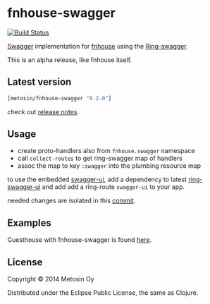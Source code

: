 # fnhouse-swagger

[![Build Status](https://travis-ci.org/metosin/fnhouse-swagger.svg?branch=master)](https://travis-ci.org/metosin/fnhouse-swagger)

[Swagger](https://helloreverb.com/developers/swagger) implementation
for [fnhouse](https://github.com/Prismatic/fnhouse) using the
[Ring-swagger](https://github.com/metosin/ring-swagger).

This is an alpha release, like fnhouse itself.

## Latest version

```clojure
[metosin/fnhouse-swagger "0.2.0"]
```

check out [release notes](https://github.com/metosin/fnhouse-swagger/releases).

## Usage

- create proto-handlers also from `fnhouse.swagger` namespace
- call `collect-routes` to get ring-swagger map of handlers
- assoc the map to key `:swagger` into the plumbing resource map

to use the embedded [swagger-ui](https://github.com/wordnik/swagger-ui),
add a dependency to latest [ring-swagger-ui](https://github.com/metosin/ring-swagger-ui)
and add add a ring-route `swagger-ui` to your app.

needed changes are isolated in this [commit](https://github.com/metosin/fnhouse-swagger/commit/09fbbff348d1240f24b82962fbcb5ec4dcbca4d2).

## Examples

Guesthouse with fnhouse-swagger is found [here](https://github.com/metosin/fnhouse-swagger/tree/master/examples/guesthouse).

## License

Copyright © 2014 Metosin Oy

Distributed under the Eclipse Public License, the same as Clojure.
